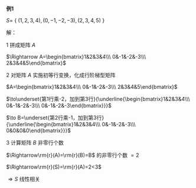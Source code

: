 **例1**  
  
 $S=$ { $(1,2,3,4),(0,-1,-2,-3),(2,3,4,5)$ }  
  
解：  
  
1 拼成矩阵 $A$  
  
 $\Rightarrow A=\begin{bmatrix}1&2&3&4\\\ 0&-1&-2&-3\\\ 2&3&4&5\end{bmatrix}$  
  
2 对矩阵 $A$ 实施初等行变换，化成行阶梯型矩阵  
  
 $A=\begin{bmatrix}1&2&3&4\\\ 0&-1&-2&-3\\\ 2&3&4&5\end{bmatrix}$  
  
 $\to\underset{第1行乘-2，加到第3行}{\underline{\begin{bmatrix}1&2&3&4\\\ 0&-1&-2&-3\\\ 0&-1&-2&-3\end{bmatrix}}}$  
  
 $\to B=\underset{第2行乘-1，加到第3行}{\underline{\begin{bmatrix}1&2&3&4\\\ 0&-1&-2&-3\\\ 0&0&0&0\end{bmatrix}}}$  
  
3 计算矩阵 $B$ 非零行个数  
  
 $\Rightarrow\rm{r}(A)=\rm{r}(B)=B$ 的非零行个数 $=2$  
  
 $\Rightarrow\rm{r}(S)=\rm{r}(A)=2<3$  
  
 $\Rightarrow S$ 线性相关  
  
